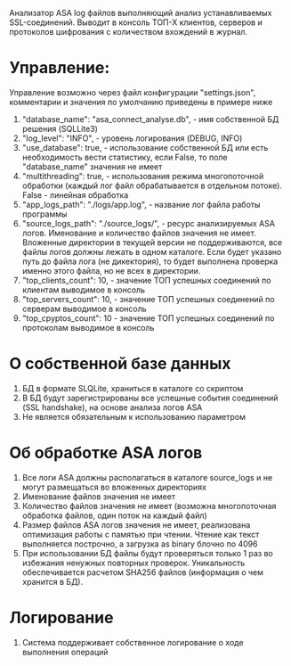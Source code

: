 Анализатор ASA log файлов выполняющий анализ устанавливаемых SSL-соединений.
Выводит в консоль ТОП-Х клиентов, серверов и протоколов шифрования с количеством вхождений в журнал.

# **Управление:**

Управление возможно через файл конфигурации "settings.json", комментарии и значения по умолчанию приведены в примере ниже
1. "database_name": "asa_connect_analyse.db", - имя собственной БД решения (SQLLite3)
2. "log_level": "INFO", - уровень логирования (DEBUG, INFO)
3. "use_database": true, - использование собственной БД или есть необходимость вести статистику, если False, то поле "database_name" значения не имеет
4. "multithreading": true, - использования режима многопоточной обработки (каждый лог файл обрабатывается в отдельном потоке). False - линейная обработка 
5. "app_logs_path": "./logs/app.log", - название лог файла работы программы
6. "source_logs_path": "./source_logs/", - ресурс анализируемых ASA логов. Именование и количество файлов значения не имеет. Вложенные директории в текущей версии не поддерживаются, все файлы логов должны лежать в одном каталоге. Если будет указано путь до файла лога (не дикектория), то будет выполнена проверка именно этого файла, но не всех в директории.
8. "top_clients_count": 10, - значение ТОП успешных соединений по клиентам выводимое в консоль
9. "top_servers_count": 10, - значение ТОП успешных соединений по серверам выводимое в консоль
10. "top_cpyptos_count": 10 - значение ТОП успешных соединений по протоколам выводимое в консоль

# **О собственной базе данных**
1. БД в формате SLQLite, храниться в каталоге со скриптом
2. В БД будут зарегистрированы все успешные события соединений (SSL handshake), на основе анализа логов ASA
3. Не является обязательным к использованию параметром

# **Об обработке ASA логов**
1. Все логи ASA должны располагаться в каталоге source_logs и не могут размещаться во вложенных директориях
2. Именование файлов значения не имеет
3. Количество файлов значения не имеет (возможна многопоточная обработка файлов, один поток на каждый файл)
4. Размер файлов ASA логов значения не имеет, реализована  оптимизация работы с памятью при чтении. Чтение как текст выполняется построчно, а загрузка as binary блочно по 4096 
5. При использовании БД файлы будут проверяться только 1 раз во избежания ненужных повторных проверок. Уникальность обеспечивается расчетом SHA256 файлов (информация о чем хранится в БД).

# **Логирование**
1. Система поддерживает собственное логирование о ходе выполнения операций
